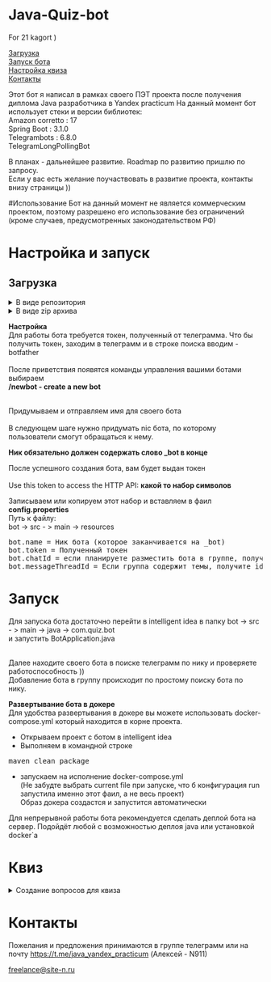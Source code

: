 # Java-Quiz-bot
For 21 kagort )<br>

[Загрузка](#загрузка)<br>
[Запуск бота](#запуск)<br>
[Настройка квиза](#квиз)<br>
[Контакты](#контакты)<br>

Этот бот я написал в рамках своего ПЭТ проекта после получения диплома Java разработчика в Yandex practicum
На данный момент бот использует стеки и версии библиотек: <br>
Amazon corretto : 17 <br>
Spring Boot : 3.1.0 <br>
Telegrambots : 6.8.0 <br>
TelegramLongPollingBot <br>

В планах - дальнейшее развитие. Roadmap по развитию пришлю по запросу.<br>
Если у вас есть желание поучаствовать в развитие проекта, контакты внизу страницы ))


#Использование
Бот на данный момент не является коммерческим проектом, поэтому разрешено его использование без ограничений
<br>(кроме случаев, предусмотренных законодательством РФ)

# Настройка и запуск
## Загрузка
 <details><summary>В виде репозитория</summary>
Клонируем репозиторий 
<pre>

git clone git@github.com:alex-from-90/Java-Quiz-bot.git
</pre>


Скачиваем на свой локальный компьютер
<pre>
git pull
    </pre>

 </details>

 <details><summary>В виде zip архива</summary>

https://github.com/alex-from-90/Java-Quiz-bot/archive/refs/heads/master.zip

Распаковываем архив в любое место на локальном компьютере и открываем в intelligent idea
</details>

**Настройка** <br>
Для работы бота требуется токен, полученный от телеграмма. 
Что бы получить токен, заходим в телеграмм и в строке поиска вводим - botfather <br /><br />
После приветствия появятся команды управления вашими ботами
выбираем<br>
**/newbot - create a new bot**

<br/>
Придумываем и отправляем имя для своего бота<br /><br />
В следующем шаге нужно придумать nic бота, по которому пользователи смогут обращаться к нему.
<br/>

**Ник обязательно должен содержать слово _bot в конце**

После успешного создания бота, вам будет выдан токен <br><br>
Use this token to access the HTTP API:
**какой то набор символов**

Записываем или копируем этот набор и вставляем в фаил<br>
**config.properties**<br>
Путь к файлу:<br>
bot -> src - > main -> resources
<pre>
bot.name = Ник бота (которое заканчивается на _bot)
bot.token = Полученный токен
bot.chatId = если планируете разместить бота в группе, получите id группы (можно оставить пустым)
bot.messageThreadId = Если группа содержит темы, получите id темы (можно оставить пустым)
</pre>

# Запуск

Для запуска бота достаточно перейти в intelligent idea в папку bot -> src - > main -> java -> com.quiz.bot
<br>
и запустить BotApplication.java

<br>
Далее находите своего бота в поиске телеграмм по нику и проверяете работоспособность ))
<br>
Добавление бота в группу происходит по простому поиску бота по нику.

**Развертывание бота в докере**
<br>
Для удобства развертывания в докере вы можете использовать docker-compose.yml 
который находится в корне проекта.
<br>
- Открываем проект с ботом в intelligent idea
- Выполняем в командной строке 
<pre>maven clean package</pre>
- запускаем на исполнение docker-compose.yml <br>
(Не забудте выбрать current file при запуске, что б конфигурация run запустила именно этот фаил, а не весь проект)
<br> Образ докера создастся и запустится автоматически

Для непрерывной работы бота рекомендуется сделать деплой бота на сервер. Подойдёт любой с возможностью деплоя java или установкой docker`a


# Квиз
 <details><summary>Создание вопросов для квиза</summary>
Вопросы с ответами для квиза пока что находятся в файле polls.json
Путь к квизам:<br>
bot -> src - > main -> resources <br>

Квизы представляют собой обычный json, но имеется ряд ограничений.<br>
Вопрос или ответ не должен превышать 300 символов. Это ограничение телеграмма на викторины<br>
Старайтесь не использовать спец символы в вопросах или ответах.<br>
Если же они нужны по условию, добавьте их в метод 
<pre>
escapeSpecialCharacters</pre>
**Шаблон формата json**
<pre>

[
{
"question": "Какой метод используется для вывода текста в консоль?",
"options": [
"print()",
"console.log()",
"System.out.println()",
"echo()"
],
"correctAnswer": "System.out.println()"
},
{
"question": "Второй вопрос:",
"options": [
"1 ответ",
"2 ответ"
],
"correctAnswer": "Правильный ответ"
}
]
</pre>

</details>

# Контакты
Пожелания и предложения принимаются в группе телеграмм или на почту
https://t.me/java_yandex_practicum (Алексей - N911)

freelance@site-n.ru